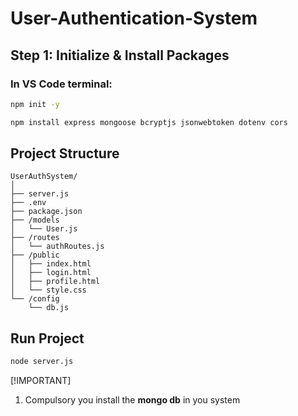 # User-Authentication-System

## Step 1: Initialize & Install Packages

### In VS Code terminal:
```bash
npm init -y

npm install express mongoose bcryptjs jsonwebtoken dotenv cors
```

## Project Structure

```
UserAuthSystem/
│
├── server.js
├── .env
├── package.json
├── /models
│   └── User.js
├── /routes
│   └── authRoutes.js
├── /public
│   ├── index.html
│   ├── login.html
│   ├── profile.html
│   └── style.css
└── /config
    └── db.js
```
## Run Project
```bash
node server.js
```

[!IMPORTANT]

1. Compulsory you install the **mongo db** in you system

